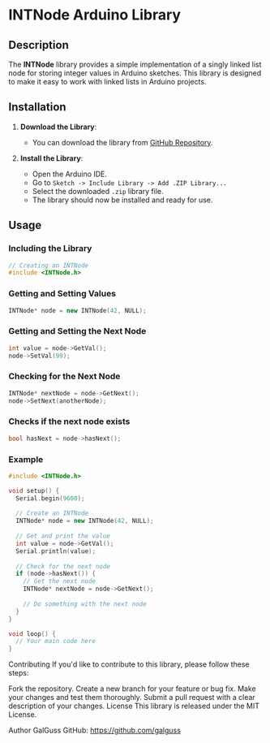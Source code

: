 # INTNode Arduino Library

## Description

The **INTNode** library provides a simple implementation of a singly linked list node for storing integer values in Arduino sketches. This library is designed to make it easy to work with linked lists in Arduino projects.

## Installation

1. **Download the Library**:
   - You can download the library from [GitHub Repository](https://github.com/galguss/INTNode.git).

2. **Install the Library**:
   - Open the Arduino IDE.
   - Go to `Sketch -> Include Library -> Add .ZIP Library...`
   - Select the downloaded `.zip` library file.
   - The library should now be installed and ready for use.

## Usage

### Including the Library

```cpp
// Creating an INTNode
#include <INTNode.h>
```

### Getting and Setting Values
```cpp
INTNode* node = new INTNode(42, NULL);
```

### Getting and Setting the Next Node
```cpp
int value = node->GetVal();
node->SetVal(99);
```

### Checking for the Next Node
```cpp
INTNode* nextNode = node->GetNext();
node->SetNext(anotherNode);
```

### Checks if the next node exists
```cpp
bool hasNext = node->hasNext();
```

### Example
```cpp
#include <INTNode.h>

void setup() {
  Serial.begin(9600);
  
  // Create an INTNode
  INTNode* node = new INTNode(42, NULL);
  
  // Get and print the value
  int value = node->GetVal();
  Serial.println(value);
  
  // Check for the next node
  if (node->hasNext()) {
    // Get the next node
    INTNode* nextNode = node->GetNext();
    
    // Do something with the next node
  }
}

void loop() {
  // Your main code here
}
```
Contributing
If you'd like to contribute to this library, please follow these steps:

Fork the repository.
Create a new branch for your feature or bug fix.
Make your changes and test them thoroughly.
Submit a pull request with a clear description of your changes.
License
This library is released under the MIT License.

Author
GalGuss
GitHub: https://github.com/galguss
